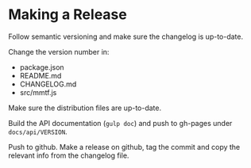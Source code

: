 
Making a Release
================

Follow semantic versioning and make sure the changelog is up-to-date.

Change the version number in:
- package.json
- README.md
- CHANGELOG.md
- src/mmtf.js

Make sure the distribution files are up-to-date.

Build the API documentation (`gulp doc`) and push to gh-pages under `docs/api/VERSION`.

Push to github. Make a release on github, tag the commit and copy the relevant info from the changelog file.
